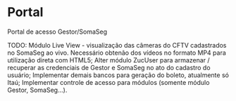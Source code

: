 Portal
======

Portal de acesso Gestor/SomaSeg

TODO: Módulo Live View - visualização das câmeras do CFTV cadastrados no SomaSeg ao vivo. Necessário obtenão dos vídeos no formato MP4 para utilização direta com HTML5;
      Alter módulo ZucUser para armazenar / recuperar as credenciais de Gestor e SomaSeg no ato do cadastro do usuário;
      Implementar demais bancos para geração do boleto, atualmente só Itaú;
      Implementar controle de acesso para módulos (somente módulo Gestor, SomaSeg...).
      
      